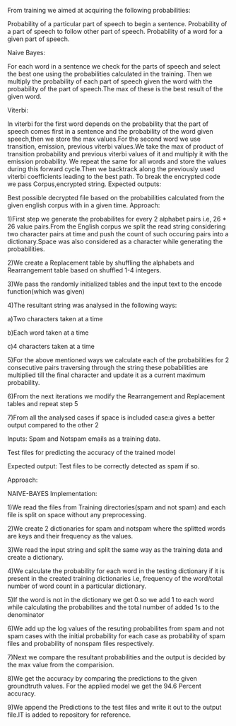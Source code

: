 From training we aimed at acquiring the following probabilities:

Probability of a particular part of speech to begin a sentence.
Probability of a part of speech to follow other part of speech.
Probability of a word for a given part of speech.

Naive Bayes:

For each word in a sentence we check for the parts of speech and select the best one using the probabilities calculated in the training. Then we multiply the probability of each part of speech given the word with the probability of the part of speech.The max of these is the best result of the given word.

Viterbi:

In viterbi for the first word depends on the probability that the part of speech comes first in a sentence and the probability of the word given speech,then we store the max values.For the second word we use transition, emission, previous viterbi values.We take the max of product of transition probability and previous viterbi values of it and multiply it with the emission probability.
We repeat the same for all words and store the values during this forward cycle.Then we backtrack along the previously used viterbi coefficients leading to the best path.
To break the encrypted code we pass Corpus,encrypted string.
Expected outputs:

Best possible decrypted file based on the probabilities calculated from the given english corpus with in a given time.
Approach:

1)First step we generate the probabilites for every 2 alphabet pairs i.e,  26 * 26 value pairs.From the English corpus we split the read string considering two character pairs at time and push the count of such occuring pairs into a dictionary.Space was also considered as a character while generating the probabilities. 

2)We create a Replacement table by shuffling the alphabets and Rearrangement table based on shuffled 1-4 integers.

3)We pass the randomly initialized tables and the input text to the encode function(which was given)

4)The resultant string was analysed in the following ways:
  
  a)Two characters taken at a time
  
  b)Each word taken at a time
  
  c)4 characters taken at a time

5)For the above mentioned ways we calculate each of the probabilities for 2 consecutive pairs traversing through the string these pobabilities are multiplied till the final character and update it as a current maximum probability.

6)From the next iterations we modify the Rearrangement and Replacement tables and repeat step 5

7)From all the analysed cases if space is included case:a gives a better output compared to the other 2 

Inputs:
Spam and Notspam emails as a training data.

Test files for predicting the accuracy of the trained model

Expected output:
Test files to be correctly detected as spam if so.

Approach:

NAIVE-BAYES Implementation:

1)We read the files from Training directories(spam and not spam) and each file is split on space without any preprocessing.

2)We create 2 dictionaries for spam and notspam where the splitted words are keys and their frequency as the values.

3)We read the input string and split the same way as the training data and create a dictionary.  

4)We calculate the probability for each word in the testing dictionary if it is present in the created training dictionaries i.e, 
frequency of the word/total number of word count in a particular dictionary.

5)If the word is not in the dictionary we get 0.so we add 1 to each word while calculating the probabilites and the total number of added 1s to the denominator

6)We add up the log values of the resuting probabilites from spam and not spam cases with the initial probability for each case as probability of spam files and probability of nonspam files respectively.

7)Next we compare the resultant probabilities and the output is decided by the max value from the comparision.

8)We get the accuracy by comparing the predictions to the given groundtruth values.
  For the applied model we get the 94.6 Percent accuracy. 

9)We append the Predictions to the test files and write it out to the output file.IT is added to repository for reference.
